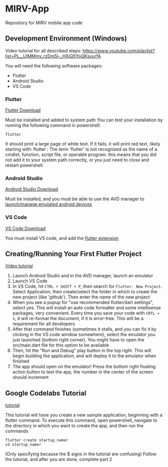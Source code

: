 # MIRV-App
Repository for MIRV mobile app code



## Development Environment (Windows)

Video tutorial for all described steps: https://www.youtube.com/playlist?list=PL__UlMMmv_rzDm5i-_HXiQ5YoQKsyurfA

You will need the following software packages:
- Flutter
- Android Studio
- VS Code


### Flutter
[Flutter Download](https://docs.flutter.dev/get-started/install/windows)

Must be installed and added to system path
You can test your installation by running the following command in powershell:
```
flutter
```
It should print a large page of white text. If it fails, it will print red text, likely starting with: flutter : The term 'flutter' is not recognized as the name of a cmdlet, function, script file, or operable program.
this means that you did not add it to your system path correctly, or you just need to close and restart powershell

### Android Studio
[Android Studio Download](https://developer.android.com/studio/install)

Must be installed, and you must be able to use the AVD manager to [launch/manage emulated android devices](https://developer.android.com/studio/run/emulator)

### VS Code
[VS Code Download](https://code.visualstudio.com/download)

You must install VS code, and add the [flutter extension](https://marketplace.visualstudio.com/items?itemName=Dart-Code.flutter#:~:text=This%20VS%20Code%20extension%20adds,menu%20for%20full%20debugging%20functionality.)


## Creating/Running Your First Flutter Project
[Video tutorial](https://www.youtube.com/watch?v=Xzjnqhu6SHM&list=PL__UlMMmv_rzDm5i-_HXiQ5YoQKsyurfA&index=3)

1. Launch Android Studio and in the AVD manager, launch an emulator
2. Launch VS Code
3. In VS Code, hit `CTRL + SHIFT + P`, then search for `Flutter: New Project`. Select Application, then create/select the folder in which to create the new project (like 'github'). Then enter the name of the new project
4. When you see a popup for "use recommended flutter/dart settings", select yes. This will install an auto code formatter and some intellisense packages, very convenient. Every time you save your code with `CRTL + S`, it will re-format the document, if it is error-free. This will be a requirement for all developers
5. After that command finishes (sometimes it stalls, and you can fix it by clicking in the VS code window somewhere), select the emulator you just launched (bottom right corner). You might have to open the src/main.dart file for this option to be available
6. Then, hit the "Run and Debug" play button in the top right. This will begin building the application, and will deploy it to the emulator when finished
7. The app should open on the emulator! Press the bottom right floating action button to test the app, the number in the center of the screen should increment


## Google Codelabs Tutorial
[tutorial](https://codelabs.developers.google.com/codelabs/first-flutter-app-pt1#2)

This tutorial will have you create a new sample application, beginning with a flutter command. To execute this command, open powershell, navigate to the directory in which you want to create the app, and then run the commands 
```
flutter create startup_namer
cd startup_namer
```
(Only specifying because the $ signs in the tutorial are confusing)
Follow the tutorial, and after you are done, complete part 2

